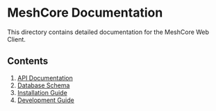 # MeshCore Documentation

This directory contains detailed documentation for the MeshCore Web Client.

## Contents

1. [API Documentation](api.md)
2. [Database Schema](database.md)
3. [Installation Guide](installation.md)
4. [Development Guide](development.md)